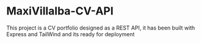 # MaxiVillalba-CV-API
This project is a CV portfolio designed as a REST API, it has been built with Express and TailWind and its ready for deployment
